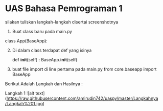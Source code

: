 # UAS Bahasa Pemrograman 1

silakan tuliskan langkah-langkah disertai screenshotnya

1. Buat class baru pada main.py 

class App(BaseApp):

2. Di dalam class terdapat def yang isinya

     def __init__(self) :
        BaseApp.__init__(self)

3. buat file import di line pertama pada main.py
from core.baseapp import BaseApp

Berikut Adalah Langkah dan Hasilnya :

Langkah 1
![alt text] (https://raw.githubusercontent.com/amirudin742/uaspy/master/Langkahnya/Langkah%201.jpg)

